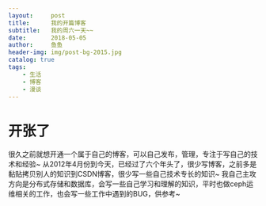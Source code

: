 ```yaml
---
layout:     post
title:      我的开篇博客
subtitle:   我的周六一天~~ 
date:       2018-05-05
author:     鱼鱼
header-img: img/post-bg-2015.jpg
catalog: true
tags:
    - 生活
    - 博客
    - 漫谈
---
```


# 开张了

很久之前就想开通一个属于自己的博客，可以自己发布，管理，专注于写自己的技术和经验~
从2012年4月份到今天，已经过了六个年头了，很少写博客，之前多是黏贴拷贝别人的知识到CSDN博客，很少写一些自己技术专长的知识~
我自己主攻方向是分布式存储和数据库，会写一些自己学习和理解的知识，平时也做ceph运维相关的工作，也会写一些工作中遇到的BUG，供参考~



